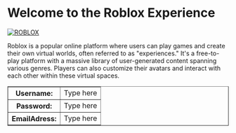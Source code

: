 <!DOCTYPE html>
<html lang="en">
    <head>
      <title>Roblox Experience</title>
      <meta charset="UTF-8">
      <meta name="viewport" content="width=device-width, initial-scale=1.0">
      <link rel="stylesheet" href="styles.css">
    </head>
  <body>
    <h1>Welcome to the Roblox Experience</h1>
   <a href="https://ibb.co/3YQPYkzj"><img src="https://i.ibb.co/3YQPYkzj/ROBLOX.jpg" alt="ROBLOX" border="0"></a>
    <p>Roblox is a popular online platform where users can play games and create their own virtual worlds, often referred to as "experiences." 
       It's a free-to-play platform with a massive library of user-generated content spanning various genres.
       Players can also customize their avatars and interact with each other within these virtual spaces.</p>
 <table border="1">
      <tr>
        <th>Username:</th>
        <td contenteditable="true">Type here</td>
      </tr>
      <tr>
        <th>Password:</th>
        <td contenteditable="true">Type here</td>      
      </tr>
      <tr>
        <th>EmailAdress:</th>
        <td contenteditable="true">Type here</td>
      </tr>
    </table>
  </body>
</html>

